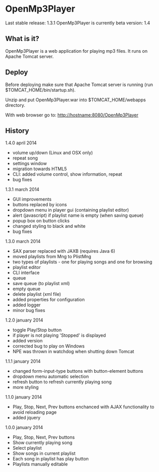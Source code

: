 OpenMp3Player
===================

Last stable release: 1.3.1
OpenMp3Player is currently beta version: 1.4


What is it?
-------------------
OpenMp3Player is a web application for playing mp3 files. It runs on Apache Tomcat server.


Deploy
-------------------
Before deploying make sure that Apache Tomcat server is running (run $TOMCAT_HOME/bin/startup.sh).

Unzip and put OpenMp3Player.war into $TOMCAT_HOME/webapps directory.

With web browser go to: <a href="http://hostname:8080/OpenMp3Player">
http://hostname:8080/OpenMp3Player</a>



History
-------------------

1.4.0
april 2014

- volume up/down (Linux and OSX only)
- repeat song
- settings window
- migration towards HTML5
- CLI: added volume control, show information, repeat
- bug fixes



1.3.1
march 2014

- GUI improvements
- buttons replaced by icons
- dropdown menu in player gui (containing playlist editor)
- alert (javascript) if playlist name is empty (when saving queue)
- popup box on button clicks
- changed styling to black and white
- bug fixes



1.3.0
march 2014

- SAX parser replaced with JAXB (requires Java 6)
- moved playlists from Mng to PlistMng
- two types of playlists - one for playing songs and one for browsing
- playlist editor
- CLI interface
- queue
- save queue (to playlist xml)
- empty queue
- delete playlist (xml file)
- added properties for configuration
- added logger
- minor bug fixes



1.2.0
january 2014

- toggle Play/Stop button
- if player is not playing 'Stopped' is displayed
- added version
- corrected bug to play on Windows
- NPE was thrown in watchdog when shutting down Tomcat



1.1.1
january 2014

- changed form-input-type buttons with button-element buttons
- dropdown menu automatic selection
- refresh button to refresh currently playing song
- more styling



1.1.0
january 2014

- Play, Stop, Next, Prev buttons enchanced with AJAX functionality to avoid reloading page
- added jquery



1.0.0
january 2014

- Play, Stop, Next, Prev buttons
- Show currently playing song
- Select playlist
- Show songs in current playlist
- Each song in playlist has play button
- Playlists manually editable

